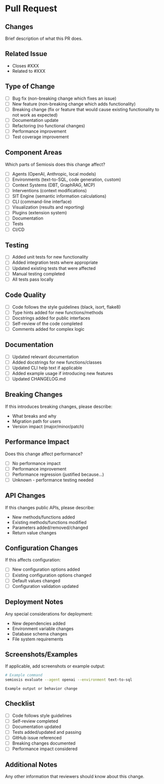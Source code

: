 # Pull Request

## Changes
Brief description of what this PR does.

## Related Issue
- Closes #XXX
- Related to #XXX

## Type of Change
- [ ] Bug fix (non-breaking change which fixes an issue)
- [ ] New feature (non-breaking change which adds functionality)
- [ ] Breaking change (fix or feature that would cause existing functionality to not work as expected)
- [ ] Documentation update
- [ ] Refactoring (no functional changes)
- [ ] Performance improvement
- [ ] Test coverage improvement

## Component Areas
Which parts of Semiosis does this change affect?
- [ ] Agents (OpenAI, Anthropic, local models)
- [ ] Environments (text-to-SQL, code generation, custom)
- [ ] Context Systems (DBT, GraphRAG, MCP)
- [ ] Interventions (context modifications)
- [ ] SIT Engine (semantic information calculations)
- [ ] CLI (command-line interface)
- [ ] Visualization (results and reporting)
- [ ] Plugins (extension system)
- [ ] Documentation
- [ ] Tests
- [ ] CI/CD

## Testing
- [ ] Added unit tests for new functionality
- [ ] Added integration tests where appropriate
- [ ] Updated existing tests that were affected
- [ ] Manual testing completed
- [ ] All tests pass locally

## Code Quality
- [ ] Code follows the style guidelines (black, isort, flake8)
- [ ] Type hints added for new functions/methods
- [ ] Docstrings added for public interfaces
- [ ] Self-review of the code completed
- [ ] Comments added for complex logic

## Documentation
- [ ] Updated relevant documentation
- [ ] Added docstrings for new functions/classes
- [ ] Updated CLI help text if applicable
- [ ] Added example usage if introducing new features
- [ ] Updated CHANGELOG.md

## Breaking Changes
If this introduces breaking changes, please describe:
- What breaks and why
- Migration path for users
- Version impact (major/minor/patch)

## Performance Impact
Does this change affect performance?
- [ ] No performance impact
- [ ] Performance improvement
- [ ] Performance regression (justified because...)
- [ ] Unknown - performance testing needed

## API Changes
If this changes public APIs, please describe:
- New methods/functions added
- Existing methods/functions modified
- Parameters added/removed/changed
- Return value changes

## Configuration Changes
If this affects configuration:
- [ ] New configuration options added
- [ ] Existing configuration options changed
- [ ] Default values changed
- [ ] Configuration validation updated

## Deployment Notes
Any special considerations for deployment:
- New dependencies added
- Environment variable changes
- Database schema changes
- File system requirements

## Screenshots/Examples
If applicable, add screenshots or example output:

```bash
# Example command
semiosis evaluate --agent openai --environment text-to-sql
```

```
Example output or behavior change
```

## Checklist
- [ ] Code follows style guidelines
- [ ] Self-review completed
- [ ] Documentation updated
- [ ] Tests added/updated and passing
- [ ] GitHub issue referenced
- [ ] Breaking changes documented
- [ ] Performance impact considered

## Additional Notes
Any other information that reviewers should know about this change.